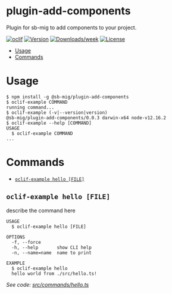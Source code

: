 plugin-add-components
=====================

Plugin for sb-mig to add components to your project.

[![oclif](https://img.shields.io/badge/cli-oclif-brightgreen.svg)](https://oclif.io)
[![Version](https://img.shields.io/npm/v/plugin-add-components.svg)](https://npmjs.org/package/plugin-add-components)
[![Downloads/week](https://img.shields.io/npm/dw/plugin-add-components.svg)](https://npmjs.org/package/plugin-add-components)
[![License](https://img.shields.io/npm/l/plugin-add-components.svg)](https://github.com/sb-mig/plugin-add-components/blob/master/package.json)

<!-- toc -->
* [Usage](#usage)
* [Commands](#commands)
<!-- tocstop -->
# Usage
<!-- usage -->
```sh-session
$ npm install -g @sb-mig/plugin-add-components
$ oclif-example COMMAND
running command...
$ oclif-example (-v|--version|version)
@sb-mig/plugin-add-components/0.0.3 darwin-x64 node-v12.16.2
$ oclif-example --help [COMMAND]
USAGE
  $ oclif-example COMMAND
...
```
<!-- usagestop -->
# Commands
<!-- commands -->
* [`oclif-example hello [FILE]`](#oclif-example-hello-file)

## `oclif-example hello [FILE]`

describe the command here

```
USAGE
  $ oclif-example hello [FILE]

OPTIONS
  -f, --force
  -h, --help       show CLI help
  -n, --name=name  name to print

EXAMPLE
  $ oclif-example hello
  hello world from ./src/hello.ts!
```

_See code: [src/commands/hello.ts](https://github.com/sb-mig/plugin-add-components/blob/v0.0.3/src/commands/hello.ts)_
<!-- commandsstop -->
